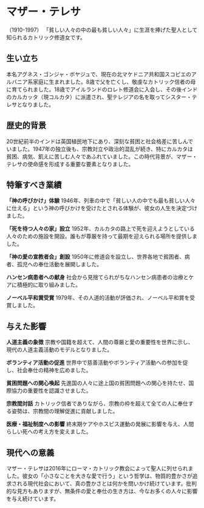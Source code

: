 # マザー・テレサ
（1910-1997）
「貧しい人々の中の最も貧しい人々」に生涯を捧げた聖人として知られるカトリック修道女です。

## 生い立ち

本名アグネス・ゴンジャ・ボヤジュで、現在の北マケドニア共和国スコピエのアルバニア系家庭に生まれました。8歳で父を亡くし、敬虔なカトリック信者の母に育てられました。18歳でアイルランドのロレト修道会に入会し、その後インドのカルカッタ（現コルカタ）に派遣され、聖テレジアの名を取ってシスター・テレサとなりました。

## 歴史的背景

20世紀前半のインドは英国植民地下にあり、深刻な貧困と社会格差に苦しんでいました。1947年の独立後も、宗教対立や政治的混乱が続き、特にカルカタは貧困、病気、飢えに苦しむ人々であふれていました。この時代背景が、マザー・テレサの使命感を形成する重要な要素となりました。

## 特筆すべき業績

**「神の呼びかけ」体験** 1946年、列車の中で「貧しい人の中でも最も貧しい人々に仕える」という神の呼びかけを受けたとされる体験が、彼女の人生を決定づけました。

**「死を待つ人々の家」設立** 1952年、カルカタの路上で死を迎えようとしている人々のための施設を開設。誰もが尊厳を持って最期を迎えられる場所を提供しました。

**「神の愛の宣教者会」創設** 1950年に修道会を設立し、世界各地で貧困者、病者、孤児への奉仕活動を展開しました。

**ハンセン病患者への献身** 社会から見捨てられがちなハンセン病患者の治療とケアに積極的に取り組みました。

**ノーベル平和賞受賞** 1979年、その人道的活動が評価され、ノーベル平和賞を受賞しました。

## 与えた影響

**人道主義の象徴** 宗教や国籍を超えて、人間の尊厳と愛の重要性を世界に示し、現代の人道主義活動のモデルとなりました。

**ボランティア活動の促進** 世界中で慈善活動やボランティア活動への参加を促し、社会奉仕の精神を広めました。

**貧困問題への関心喚起** 先進国の人々に途上国の貧困問題への関心を持たせ、国際協力の重要性を認識させました。

**宗教間対話** カトリック信者でありながら、宗教の枠を超えて全ての人に奉仕する姿勢は、宗教間の理解促進に貢献しました。

**医療・福祉制度への影響** 終末期ケアやホスピス運動の発展に影響を与え、人間らしい死への考え方を変えました。

## 現代への意義

マザー・テレサは2016年にローマ・カトリック教会によって聖人に列せられました。彼女の「小さなことを大きな愛で行う」という哲学は、物質的豊かさが追求される現代社会において、真の豊かさとは何かを問いかけ続けています。批判的な見方もありますが、無条件の愛と奉仕の生き方は、今なお多くの人々に影響を与え続けています。